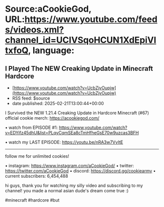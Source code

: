 # Source:aCookieGod, URL:https://www.youtube.com/feeds/videos.xml?channel_id=UCIVSqoHCUN1XdEpiVItxfoQ, language:

## I Played The NEW Creaking Update in Minecraft Hardcore
 - [https://www.youtube.com/watch?v=UcbZjvOupjw](https://www.youtube.com/watch?v=UcbZjvOupjw)
 - RSS feed: $source
 - date published: 2025-02-21T13:00:44+00:00

I Survived the NEW 1.21.4 Creaking Update in Hardcore Minecraft (#67)
official cookie merch: https://acookiegod.com/

• watch from EPISODE #1: https://www.youtube.com/watch?v=EDYifz45dhU&list=PLqyCqmSEa8cTmHfheGsE70w9uzcas3BFH

• watch my LAST EPISODE: https://youtu.be/nRA3w7VvItE

----------------------------------------------------------------

follow me for unlimited cookies!

• instagram: https://www.instagram.com/aCookieGod/
• twitter: https://twitter.com/aCookieGod
• discord: https://discord.gg/cookiearmy
• current subscribers: 6,454,488

hi guys, thank you for watching my silly video and subscribing to my channel! you made a normal asian dude's dream come true :)


#minecraft #hardcore #but

